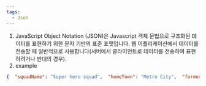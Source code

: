 ```yaml
---
tags:
  - Json
---
```



1. JavaScript Object Notation (JSON)은 Javascript 객체 문법으로 구조화된 데이터를 표현하기 위한 문자 기반의 표준 포맷입니다. 웹 어플리케이션에서 데이터를 전송할 때 일반적으로 사용합니다(서버에서 클라이언트로 데이터를 전송하여 표현하려거나 반대의 경우).
2. example

```json
{  "squadName": "Super hero squad",  "homeTown": "Metro City",  "formed": 2016,  "secretBase": "Super tower",  "active": true,  "members": [    {      "name": "Molecule Man",      "age": 29,      "secretIdentity": "Dan Jukes",      "powers": [        "Radiation resistance",        "Turning tiny",        "Radiation blast"      ]    },    {      "name": "Madame Uppercut",      "age": 39,      "secretIdentity": "Jane Wilson",      "powers": [        "Million tonne punch",        "Damage resistance",        "Superhuman reflexes"      ]    },    {      "name": "Eternal Flame",      "age": 1000000,      "secretIdentity": "Unknown",      "powers": [        "Immortality",        "Heat Immunity",        "Inferno",        "Teleportation",        "Interdimensional travel"      ]    }  ]}
```